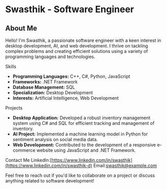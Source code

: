# Swasthik - Software Engineer

## About Me
Hello! I'm Swasthik, a passionate software engineer with a keen interest in desktop development, AI, and web development. I thrive on tackling complex problems and creating efficient solutions using a variety of programming languages and technologies.

Skills
- **Programming Languages:** C++, C#, Python, JavaScript
- **Frameworks:** .NET Framework
- **Database Management:** SQL
- **Specialization:** Desktop Development
- **Interests:** Artificial Intelligence, Web Development

Projects
- **Desktop Application:** Developed a robust inventory management system using C# and SQL for efficient tracking and management of inventory.
- **AI Project:** Implemented a machine learning model in Python for sentiment analysis on social media data.
- **Web Development:** Contributed to the development of a responsive e-commerce website using JavaScript and .NET Framework.

Contact Me
  LinkedIn:[https://www.linkedin.com/in/swasthik](https://www.linkedin.com/in/swasthik-d)
  Email:[swasthik@example.com](mailto:swasthikdml27@gmail.com)

Feel free to reach out if you'd like to collaborate on a project or discuss anything related to software development!
<!---
dswasthik/dswasthik is a ✨ special ✨ repository because its `README.md` (this file) appears on your GitHub profile.
You can click the Preview link to take a look at your changes.
--->
